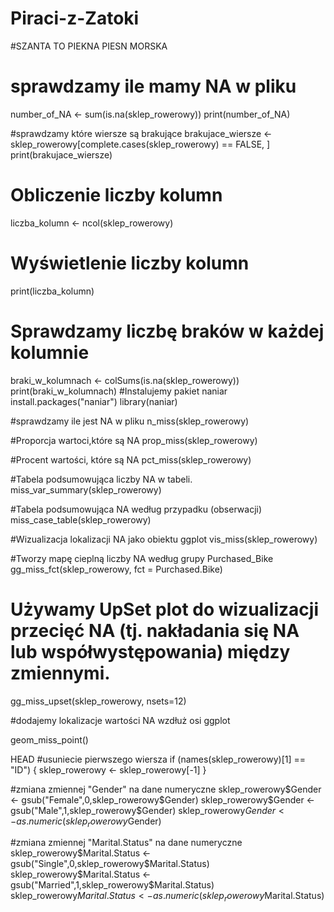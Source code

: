 # Piraci-z-Zatoki

#SZANTA TO PIEKNA PIESN MORSKA
# sprawdzamy ile mamy NA w pliku
number_of_NA <- sum(is.na(sklep_rowerowy))
print(number_of_NA)

#sprawdzamy które wiersze są brakujące
brakujace_wiersze <- sklep_rowerowy[complete.cases(sklep_rowerowy) == FALSE, ]
print(brakujace_wiersze)

# Obliczenie liczby kolumn 
liczba_kolumn <- ncol(sklep_rowerowy) 
# Wyświetlenie liczby kolumn 
print(liczba_kolumn)


# Sprawdzamy liczbę braków w każdej kolumnie
braki_w_kolumnach <- colSums(is.na(sklep_rowerowy))
print(braki_w_kolumnach)
#Instalujemy pakiet naniar
install.packages("naniar")
library(naniar)

#sprawdzamy ile jest NA w pliku
n_miss(sklep_rowerowy)

#Proporcja wartoci,które są NA
prop_miss(sklep_rowerowy)

#Procent wartości, które są NA
pct_miss(sklep_rowerowy)

#Tabela podsumowująca liczby NA w tabeli.
miss_var_summary(sklep_rowerowy)

#Tabela podsumowująca NA według przypadku (obserwacji)
miss_case_table(sklep_rowerowy)

#Wizualizacja lokalizacji NA jako obiektu ggplot
vis_miss(sklep_rowerowy)

#Tworzy mapę cieplną liczby NA według grupy Purchased_Bike
gg_miss_fct(sklep_rowerowy, fct = Purchased.Bike)

# Używamy UpSet plot do wizualizacji przecięć NA (tj. nakładania się NA lub współwystępowania) między zmiennymi.
gg_miss_upset(sklep_rowerowy, nsets=12)

#dodajemy lokalizacje wartości NA wzdłuż osi ggplot

geom_miss_point()

HEAD #usuniecie pierwszego wiersza
if (names(sklep_rowerowy)[1]  == "ID") {
  sklep_rowerowy <- sklep_rowerowy[-1]
}

#zmiana zmiennej "Gender" na dane numeryczne
sklep_rowerowy$Gender <- gsub("Female",0,sklep_rowerowy$Gender)
sklep_rowerowy$Gender <- gsub("Male",1,sklep_rowerowy$Gender)
sklep_rowerowy$Gender <- as.numeric(sklep_rowerowy$Gender)

#zmiana zmiennej "Marital.Status" na dane numeryczne
sklep_rowerowy$Marital.Status <- gsub("Single",0,sklep_rowerowy$Marital.Status)
sklep_rowerowy$Marital.Status <- gsub("Married",1,sklep_rowerowy$Marital.Status)
sklep_rowerowy$Marital.Status <- as.numeric(sklep_rowerowy$Marital.Status)

